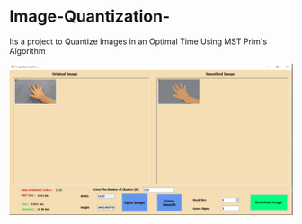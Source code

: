 # Image-Quantization-
Its a project to Quantize Images in an Optimal Time Using MST Prim's Algorithm 
<p><img src="https://github.com/mo-musaad/Image-Quantization-/blob/main/Run.PNG" alt="Run image"></p>

